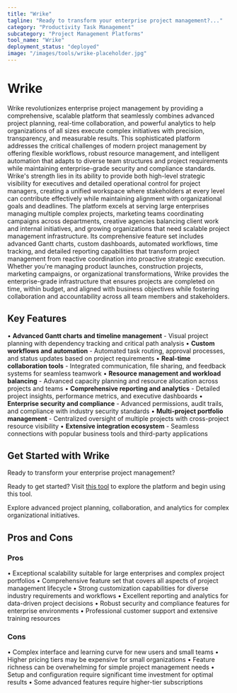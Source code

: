```yaml
---
title: "Wrike"
tagline: "Ready to transform your enterprise project management?..."
category: "Productivity Task Management"
subcategory: "Project Management Platforms"
tool_name: "Wrike"
deployment_status: "deployed"
image: "/images/tools/wrike-placeholder.jpg"
---
```


# Wrike

Wrike revolutionizes enterprise project management by providing a comprehensive, scalable platform that seamlessly combines advanced project planning, real-time collaboration, and powerful analytics to help organizations of all sizes execute complex initiatives with precision, transparency, and measurable results. This sophisticated platform addresses the critical challenges of modern project management by offering flexible workflows, robust resource management, and intelligent automation that adapts to diverse team structures and project requirements while maintaining enterprise-grade security and compliance standards. Wrike's strength lies in its ability to provide both high-level strategic visibility for executives and detailed operational control for project managers, creating a unified workspace where stakeholders at every level can contribute effectively while maintaining alignment with organizational goals and deadlines. The platform excels at serving large enterprises managing multiple complex projects, marketing teams coordinating campaigns across departments, creative agencies balancing client work and internal initiatives, and growing organizations that need scalable project management infrastructure. Its comprehensive feature set includes advanced Gantt charts, custom dashboards, automated workflows, time tracking, and detailed reporting capabilities that transform project management from reactive coordination into proactive strategic execution. Whether you're managing product launches, construction projects, marketing campaigns, or organizational transformations, Wrike provides the enterprise-grade infrastructure that ensures projects are completed on time, within budget, and aligned with business objectives while fostering collaboration and accountability across all team members and stakeholders.

## Key Features

• **Advanced Gantt charts and timeline management** - Visual project planning with dependency tracking and critical path analysis
• **Custom workflows and automation** - Automated task routing, approval processes, and status updates based on project requirements
• **Real-time collaboration tools** - Integrated communication, file sharing, and feedback systems for seamless teamwork
• **Resource management and workload balancing** - Advanced capacity planning and resource allocation across projects and teams
• **Comprehensive reporting and analytics** - Detailed project insights, performance metrics, and executive dashboards
• **Enterprise security and compliance** - Advanced permissions, audit trails, and compliance with industry security standards
• **Multi-project portfolio management** - Centralized oversight of multiple projects with cross-project resource visibility
• **Extensive integration ecosystem** - Seamless connections with popular business tools and third-party applications

## Get Started with Wrike

Ready to transform your enterprise project management? 

Ready to get started? Visit [this tool](https://www.wrike.com) to explore the platform and begin using this tool.

Explore advanced project planning, collaboration, and analytics for complex organizational initiatives.

## Pros and Cons

### Pros
• Exceptional scalability suitable for large enterprises and complex project portfolios
• Comprehensive feature set that covers all aspects of project management lifecycle
• Strong customization capabilities for diverse industry requirements and workflows
• Excellent reporting and analytics for data-driven project decisions
• Robust security and compliance features for enterprise environments
• Professional customer support and extensive training resources

### Cons
• Complex interface and learning curve for new users and small teams
• Higher pricing tiers may be expensive for small organizations
• Feature richness can be overwhelming for simple project management needs
• Setup and configuration require significant time investment for optimal results
• Some advanced features require higher-tier subscriptions